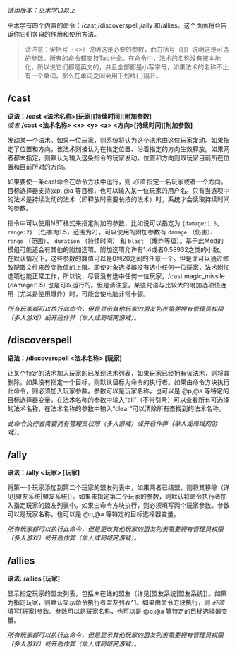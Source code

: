 _适用版本：巫术学1.1以上_  

巫术学有四个内置的命令：/cast,/discoverspell,/ally 和/allies。这个页面将会告诉你它们各自的作用和使用方法。  
 
> 请注意：尖括号（<>）说明这是必要的参数，而方括号（[]）说明这是可选的参数。所有的命令都支持Tab补全。在命令中，法术的名称没有被本地化，所以说它们都是英文的，并且全部都是小写字母，如果法术的名称不止有一个单词，那么在单词之间会用下划线(\_)隔开。  

## /cast  

**语法：/cast \<法术名称\>[玩家][持续时间][附加参数]**  
_或者_ **/cast \<法术名称\> \<x\> \<y\> \<z\> \<方向\>[持续时间][附加参数]**  

发动某一个法术。如果一位玩家，则系统将认为这个法术由这位玩家发动。如果指定了位置和方向，该法术则被认为在指定位置、沿着指定的方向生效释放。如果两者都未指定，则默认为输入这条指令的玩家发动，位置和方向则取玩家目前所在位置和目前所对的方向。

如果要使一条cast命令在命令方块中运行，则 _必须_ 指定一名玩家或者一个方向。目标选择器支持@p, @a 等目标，也可以输入某一位玩家的用户名。只有当选项中的法术是持续发动的法术（即释放时需要长按的法术）时，系统才会读取持续时间的参数。  
 
指令中可以使用NBT格式来指定附加的参数，比如说可以指定为 `{damage:1.5, range:2}` （伤害为1.5，范围为2）。可以使用的附加参数有 `damage` （伤害）、 `range` （范围）、 `duration` （持续时间） 和 `blast` （爆炸等级）。基于此Mod的模组可能还会有其他的附加选项。附加选项允许有1.4或者0.58932之类的小数。在默认情况下，这些参数的数值可以是0到20之间的任意一个。但是你可以通过修改配置文件来改变数值的上限。即使对象选择器没有选中任何一位玩家，法术附加选项也能正常工作，所以说，尽管没有选中任何一位玩家，/cast magic_missile {damage:1.5} 也是可以运行的。但是请注意，某些咒语与比较大的附加选项值连用（尤其是使用爆炸）时，可能会使电脑非常卡顿。  

_所有玩家都可以执行此命令，但是显示其他玩家的盟友列表需要拥有管理员权限（多人游戏）或开启作弊（单人或局域网游戏）。_  

## /discoverspell  

**语法：/discoverspell \<法术名称\> [玩家]**  

让某个特定的法术加入玩家的已发现法术列表，如果玩家已经拥有该法术，则将其删除。如果没有指定一个目标，则默认目标为命令的执行者。如果由命令方块执行此命令，则必须加入玩家参数。参数可以是玩家名称，也可以是 @p,@a 等特定的目标选择器变量。在法术名称的参数中输入“all”（不带引号）可以查看所有可选择的法术名称，在法术名称的参数中输入“clear”可以清除所有查找到的法术名称。  

_此命令执行者需要拥有管理员权限（多人游戏）或开启作弊（单人或局域网游戏）。_  

## /ally

**语法：/ally \<玩家\> [玩家]**  

将第一个玩家添加到第二个玩家的盟友列表中，如果两者已结盟，则将其移除（详见[盟友系统|盟友系统]）。如果未指定第二个玩家的参数，则默认将命令执行者加入指定玩家的盟友列表中。如果由命令方块执行，则必须填写两个玩家参数。参数可以是玩家名称，也可以是 @p,@a 等特定的目标选择器变量。   
 
_所有玩家都可以执行此命令，但是更改其他玩家的盟友列表需要拥有管理员权限（多人游戏）或开启作弊（单人或局域网游戏）。_  

## /allies  

**语法: /allies [玩家]**  

显示指定玩家的盟友列表，包括未在线的盟友（详见[盟友系统|盟友系统]）。如果为指定玩家，则默认显示命令执行者盟友列表^1。如果由命令方块执行，则 _必须_ 填写[玩家]参数。参数可以是玩家名称，也可以是 @p,@a 等特定的目标选择器变量。  

_所有玩家都可以执行此命令，但是显示其他玩家的盟友列表需要拥有管理员权限（多人游戏）或开启作弊（单人或局域网游戏）。_  
